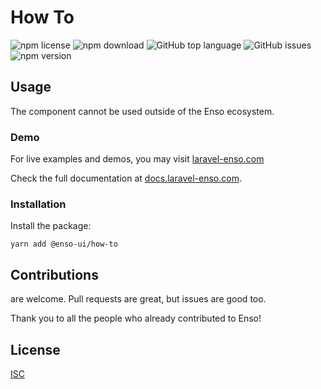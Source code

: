 # How To

![npm license](https://img.shields.io/npm/l/@enso-ui/how-to.svg) 
![npm download](https://img.shields.io/npm/dm/@enso-ui/how-to.svg) 
![GitHub top language](https://img.shields.io/github/languages/top/enso-ui/how-to.svg) 
![GitHub issues](https://img.shields.io/github/issues/enso-ui/how-to.svg) 
![npm version](https://img.shields.io/npm/v/@enso-ui/how-to.svg) 

## Usage
The component cannot be used outside of the Enso ecosystem.

### Demo

For live examples and demos, you may visit [laravel-enso.com](https://www.laravel-enso.com)

Check the full documentation at  [docs.laravel-enso.com](https://docs.laravel-enso.com).

### Installation

Install the package:
```
yarn add @enso-ui/how-to
```

## Contributions

are welcome. Pull requests are great, but issues are good too.

Thank you to all the people who already contributed to Enso!

## License

[ISC](https://opensource.org/licenses/ISC)
